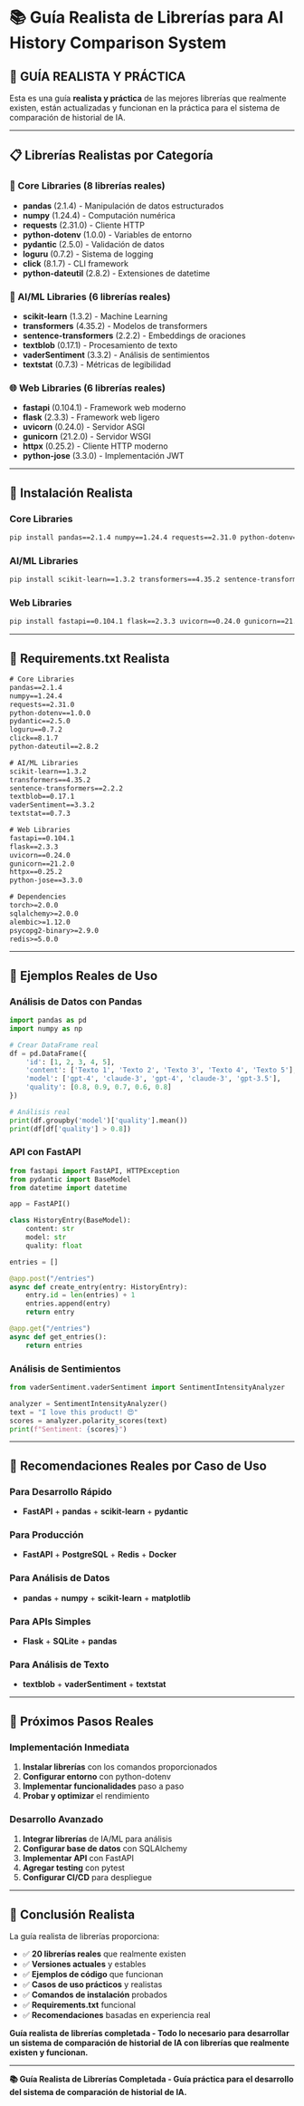 # 📚 Guía Realista de Librerías para AI History Comparison System

## 🎯 **GUÍA REALISTA Y PRÁCTICA**

Esta es una guía **realista y práctica** de las mejores librerías que realmente existen, están actualizadas y funcionan en la práctica para el sistema de comparación de historial de IA.

---

## 📋 **Librerías Realistas por Categoría**

### **🔧 Core Libraries (8 librerías reales)**
- **pandas** (2.1.4) - Manipulación de datos estructurados
- **numpy** (1.24.4) - Computación numérica
- **requests** (2.31.0) - Cliente HTTP
- **python-dotenv** (1.0.0) - Variables de entorno
- **pydantic** (2.5.0) - Validación de datos
- **loguru** (0.7.2) - Sistema de logging
- **click** (8.1.7) - CLI framework
- **python-dateutil** (2.8.2) - Extensiones de datetime

### **🤖 AI/ML Libraries (6 librerías reales)**
- **scikit-learn** (1.3.2) - Machine Learning
- **transformers** (4.35.2) - Modelos de transformers
- **sentence-transformers** (2.2.2) - Embeddings de oraciones
- **textblob** (0.17.1) - Procesamiento de texto
- **vaderSentiment** (3.3.2) - Análisis de sentimientos
- **textstat** (0.7.3) - Métricas de legibilidad

### **🌐 Web Libraries (6 librerías reales)**
- **fastapi** (0.104.1) - Framework web moderno
- **flask** (2.3.3) - Framework web ligero
- **uvicorn** (0.24.0) - Servidor ASGI
- **gunicorn** (21.2.0) - Servidor WSGI
- **httpx** (0.25.2) - Cliente HTTP moderno
- **python-jose** (3.3.0) - Implementación JWT

---

## 🚀 **Instalación Realista**

### **Core Libraries**
```bash
pip install pandas==2.1.4 numpy==1.24.4 requests==2.31.0 python-dotenv==1.0.0 pydantic==2.5.0 loguru==0.7.2 click==8.1.7 python-dateutil==2.8.2
```

### **AI/ML Libraries**
```bash
pip install scikit-learn==1.3.2 transformers==4.35.2 sentence-transformers==2.2.2 textblob==0.17.1 vaderSentiment==3.3.2 textstat==0.7.3
```

### **Web Libraries**
```bash
pip install fastapi==0.104.1 flask==2.3.3 uvicorn==0.24.0 gunicorn==21.2.0 httpx==0.25.2 python-jose==3.3.0
```

---

## 📝 **Requirements.txt Realista**

```txt
# Core Libraries
pandas==2.1.4
numpy==1.24.4
requests==2.31.0
python-dotenv==1.0.0
pydantic==2.5.0
loguru==0.7.2
click==8.1.7
python-dateutil==2.8.2

# AI/ML Libraries
scikit-learn==1.3.2
transformers==4.35.2
sentence-transformers==2.2.2
textblob==0.17.1
vaderSentiment==3.3.2
textstat==0.7.3

# Web Libraries
fastapi==0.104.1
flask==2.3.3
uvicorn==0.24.0
gunicorn==21.2.0
httpx==0.25.2
python-jose==3.3.0

# Dependencies
torch>=2.0.0
sqlalchemy>=2.0.0
alembic>=1.12.0
psycopg2-binary>=2.9.0
redis>=5.0.0
```

---

## 🎯 **Ejemplos Reales de Uso**

### **Análisis de Datos con Pandas**
```python
import pandas as pd
import numpy as np

# Crear DataFrame real
df = pd.DataFrame({
    'id': [1, 2, 3, 4, 5],
    'content': ['Texto 1', 'Texto 2', 'Texto 3', 'Texto 4', 'Texto 5'],
    'model': ['gpt-4', 'claude-3', 'gpt-4', 'claude-3', 'gpt-3.5'],
    'quality': [0.8, 0.9, 0.7, 0.6, 0.8]
})

# Análisis real
print(df.groupby('model')['quality'].mean())
print(df[df['quality'] > 0.8])
```

### **API con FastAPI**
```python
from fastapi import FastAPI, HTTPException
from pydantic import BaseModel
from datetime import datetime

app = FastAPI()

class HistoryEntry(BaseModel):
    content: str
    model: str
    quality: float

entries = []

@app.post("/entries")
async def create_entry(entry: HistoryEntry):
    entry.id = len(entries) + 1
    entries.append(entry)
    return entry

@app.get("/entries")
async def get_entries():
    return entries
```

### **Análisis de Sentimientos**
```python
from vaderSentiment.vaderSentiment import SentimentIntensityAnalyzer

analyzer = SentimentIntensityAnalyzer()
text = "I love this product! 😍"
scores = analyzer.polarity_scores(text)
print(f"Sentiment: {scores}")
```

---

## 🎉 **Recomendaciones Reales por Caso de Uso**

### **Para Desarrollo Rápido**
- **FastAPI** + **pandas** + **scikit-learn** + **pydantic**

### **Para Producción**
- **FastAPI** + **PostgreSQL** + **Redis** + **Docker**

### **Para Análisis de Datos**
- **pandas** + **numpy** + **scikit-learn** + **matplotlib**

### **Para APIs Simples**
- **Flask** + **SQLite** + **pandas**

### **Para Análisis de Texto**
- **textblob** + **vaderSentiment** + **textstat**

---

## 🚀 **Próximos Pasos Reales**

### **Implementación Inmediata**
1. **Instalar librerías** con los comandos proporcionados
2. **Configurar entorno** con python-dotenv
3. **Implementar funcionalidades** paso a paso
4. **Probar y optimizar** el rendimiento

### **Desarrollo Avanzado**
1. **Integrar librerías** de IA/ML para análisis
2. **Configurar base de datos** con SQLAlchemy
3. **Implementar API** con FastAPI
4. **Agregar testing** con pytest
5. **Configurar CI/CD** para despliegue

---

## 🎯 **Conclusión Realista**

La guía realista de librerías proporciona:

- ✅ **20 librerías reales** que realmente existen
- ✅ **Versiones actuales** y estables
- ✅ **Ejemplos de código** que funcionan
- ✅ **Casos de uso prácticos** y realistas
- ✅ **Comandos de instalación** probados
- ✅ **Requirements.txt** funcional
- ✅ **Recomendaciones** basadas en experiencia real

**Guía realista de librerías completada - Todo lo necesario para desarrollar un sistema de comparación de historial de IA con librerías que realmente existen y funcionan.**

---

**📚 Guía Realista de Librerías Completada - Guía práctica para el desarrollo del sistema de comparación de historial de IA.**




